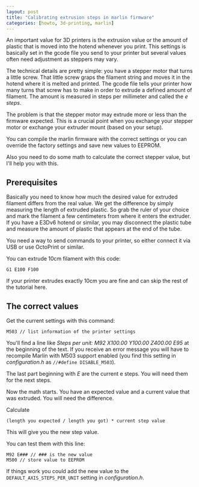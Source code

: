 ```yaml
---
layout: post
title: "Calibrating extrusion steps in marlin firmware"
categories: [howto, 3d-printing, marlin]
---
```


An important value for 3D printers is the extrusion value or the amount of plastic that is moved into the hotend whenever you print. This settings is basically set in the gcode file you send to your printer but several values often need adjustment as steppers may vary.

<!--more-->

The technical details are pretty simple: you have a stepper motor that turns a little screw. That little screw graps the filament string and moves it in the hotend where it is melted and printed. The gcode file tells your printer how many turns that screw has to make in order to extrude a defined amount of filament. The amount is measured in steps per millimeter and called the _e steps_.

The problem is that the stepper motor may extrude more or less than the firmware expected. This is a crucial point when you exchange your stepper motor or exchange your extruder mount (based on your setup).

You can compile the marlin firmware with the correct settings or you can override the factory settings and save new values to EEPROM.

Also you need to do some math to calculate the correct stepper value, but I'll help you with this.

## Prerequisites

Basically you need to know how much the desired value for extruded filament differs from the real value. We get the difference by simply measuring the length of extruded plastic. So grab the ruler of your choice and mark the filament a few centimeters from where it enters the extruder. If you have a E3Dv6 hotend or similar, you may disconnect the plastic tube and measure the amount of plastic that appears at the end of the tube.

You need a way to send commands to your printer, so either connect it via USB or use OctoPrint or similar.

You can extrude 10cm filament with this code:

```
G1 E100 F100
```

If your printer extrudes exactly 10cm you are fine and can skip the rest of the tutorial here.

## The correct values

Get the current settings with this command:

```
M503 // list information of the printer settings
```

You'll find a line like _Steps per unit: M92 X100.00 Y100.00 Z400.00 E95_ at the beginning of the text. If you receive an error message you will have to recompile Marlin with M503 support enabled (you find this setting in _configuration.h_ as ```//#define DISABLE_M503```).

The last part beginning with _E_ are the current e steps. You will need them for the next steps.

Now the math starts. You have an expected value and a current value that was extruded. You will need the difference.

Calculate
```
(length you expected / length you got) * current step value
```

This will give you the new step value.

You can test them with this line:

```
M92 E### // ### is the new value
M500 // store value to EEPROM
```

If things work you could add the new value to the `DEFAULT_AXIS_STEPS_PER_UNIT` setting in _configuration.h_.

